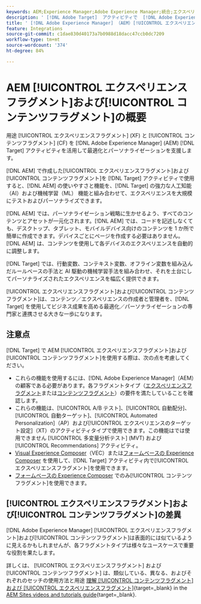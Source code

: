 ```yaml
---
keywords: AEM;Experience Manager;Adobe Experience Manager;統合;エクスペリエンスフラグメント;コンテンツフラグメント
description: ' [!DNL Adobe Target]  アクティビティで  [!DNL Adobe Experience Manager]  エクスペリエンスフラグメントおよびコンテンツフラグメントを使用する方法について説明します。'
title: ' [!DNL Adobe Experience Manager] （AEM）[!UICONTROL エクスペリエンスフラグメント]および[!UICONTROL コンテンツフラグメント]の使用方法?'
feature: Integrations
source-git-commit: c1dae830d40173a7b0988d18dacc47ccb0dc7209
workflow-type: tm+mt
source-wordcount: '374'
ht-degree: 84%

---
```


# AEM [!UICONTROL エクスペリエンスフラグメント]および[!UICONTROL コンテンツフラグメント]の概要

用途 [!UICONTROL エクスペリエンスフラグメント] (XF) と [!UICONTROL コンテンツフラグメント] (CF) を [!DNL Adobe Experience Manager] (AEM) [!DNL Target] アクティビティを活用して最適化とパーソナライゼーションを支援します。

[!DNL AEM] で作成した[!UICONTROL エクスペリエンスフラグメント]および[!UICONTROL コンテンツフラグメント]を [!DNL Target] アクティビティで使用すると、[!DNL AEM] の使いやすさと機能を、[!DNL Target] の強力な人工知能（AI）および機械学習（ML） 機能と組み合わせて、エクスペリエンスを大規模にテストおよびパーソナライズできます。

[!DNL AEM] では、パーソナライゼーション戦略に生かせるよう、すべてのコンテンツとアセットが一元化されます。[!DNL AEM] では、コードを記述しなくても、デスクトップ、タブレット、モバイルデバイス向けのコンテンツを 1 か所で簡単に作成できます。デバイスごとにページを作成する必要はありません。[!DNL AEM] は、コンテンツを使用して各デバイスのエクスペリエンスを自動的に調整します。

[!DNL Target] では、行動変数、コンテキスト変数、オフライン変数を組み込んだルールベースの手法と AI 駆動の機械学習手法を組み合わせ、それを土台にしてパーソナライズされたエクスペリエンスを幅広く提供できます。

[!UICONTROL エクスペリエンスフラグメント]および[!UICONTROL コンテンツフラグメント]は、コンテンツ／エクスペリエンスの作成者と管理者を、[!DNL Target] を使用してビジネス成果を高める最適化／パーソナライゼーションの専門家と連携させる大きな一歩になります。

## 注意点

[!DNL Target] で AEM [!UICONTROL エクスペリエンスフラグメント]および[!UICONTROL コンテンツフラグメント]を使用する際は、次の点を考慮してください。
* これらの機能を使用するには、[!DNL Adobe Experience Manager]（AEM）の顧客である必要があります。各フラグメントタイプ（[エクスペリエンスフラグメント](/help/main/c-integrating-target-with-mac/aem/experience-fragments-aem.md#requirements)または[コンテンツフラグメント](/help/main/c-integrating-target-with-mac/aem/content-fragments-aem.md#requirements)）の要件を満たしていることを確認します。
* これらの機能は、[!UICONTROL A/B テスト]、[!UICONTROL 自動配分]、[!UICONTROL 自動ターゲット]、[!UICONTROL Automated Personalization]（AP）および[!UICONTROL エクスペリエンスのターゲット設定]（XT）のアクティビティタイプで使用できます。この機能はでは使用できません [!UICONTROL 多変量分析テスト] (MVT) および [!UICONTROL Recommendations] アクティビティ。
* [Visual Experience Composer](/help/main/c-experiences/c-visual-experience-composer/visual-experience-composer.md)（VEC）または[フォームベースの Experience Composer](/help/main/c-experiences/form-experience-composer.md) を使用して、[!DNL Target] アクティビティ内で[!UICONTROL エクスペリエンスフラグメント]を使用できます。
* [フォームベースの Experience Composer](/help/main/c-experiences/form-experience-composer.md) でのみ[!UICONTROL コンテンツフラグメント]を使用できます。

## [!UICONTROL エクスペリエンスフラグメント]および[!UICONTROL コンテンツフラグメント]の差異

[!DNL Adobe Experience Manager] [!UICONTROL エクスペリエンスフラグメント]および[!UICONTROL コンテンツフラグメント]は表面的には似ているように見えるかもしれませんが、各フラグメントタイプは様々なユースケースで重要な役割を果たします。

詳しくは、 [!UICONTROL エクスペリエンスフラグメント] および [!UICONTROL コンテンツフラグメント] は、類似している、異なる、およびそれぞれのセッチの使用方法と用途 [理解 [!UICONTROL コンテンツフラグメント] および [!UICONTROL エクスペリエンスフラグメント]](https://experienceleague.adobe.com/docs/experience-manager-learn/sites/content-fragments/understand-content-fragments-and-experience-fragments.html?lang=ja){target=_blank} in the [AEM Sites videos and tutorials guide](https://experienceleague.adobe.com/docs/experience-manager-learn/sites/overview.html?lang=ja){target=_blank}.